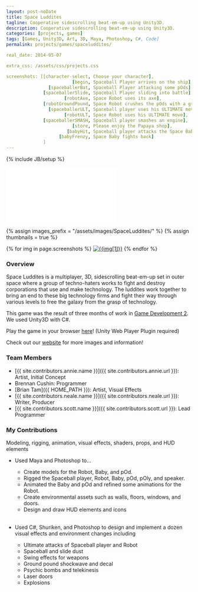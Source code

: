 ```yaml
---
layout: post-noDate
title: Space Luddites
tagline: Cooperative sidescrolling beat-em-up using Unity3D.
description: Cooperative sidescrolling beat-em-up using Unity3D.
categories: [projects, games]
tags: [Games, Unity3D, Art, 3D, Maya, Photoshop, C#, Code]
permalink: projects/games/spaceluddites/

real_date: 2014-05-07

extra_css: /assets/css/projects.css

screenshots: [[character-select, Choose your character],
                         [begin, Spaceball Player arrives on the ship],
                [spaceballerBat, Spaceball Player attacking some pOds],
              [spaceballerSlide, Spaceball Player sliding into battle],
                      [robotAxe, Space Robot uses its axe],
              [robotGroundPound, Space Robot crushes the pOds with a ground pound],
                [spaceballerULT, Spaceball player uses his ULTIMATE move],
                      [robotULT, Space Robot uses his ULTIMATE move],
              [spaceballerSMASH, Spaceball player smashes an engine],
                         [store, Please enjoy the Papaya shop],
                       [babyHit, Spaceball player attacks the Space Baby],
                    [babyFrenzy, Space Baby fights back]
              ]
---
```

{% include JB/setup %}

<div class="video-wrapper">
    <iframe src="//player.vimeo.com/video/92751871" frameborder="0" webkitallowfullscreen="" mozallowfullscreen="" allowfullscreen=""></iframe>
</div>


{% assign images_prefix = "/assets/images/SpaceLuddites/" %}
{% assign thumbnails = true %}

<div class="project-images" id="slideshow">
{% for img in page.screenshots %}
    <a href="{{images_prefix}}{{img[0]}}.png"><img src= "{{images_prefix}}{{img[0]}}{% if thumbnails %}-tn{% endif %}.png" alt="{{img[1]}}" class="img-responsive"></a>
{% endfor %}
</div>

<script>
    $('#slideshow').photobox('a', {history:false, time:0, counter:false});
</script>

<h3>Overview</h3>

Space Luddites is a multiplayer, 3D, sidescrolling beat-em-up set in outer space where a group of techno-haters works to fight and destroy corporations that use and make technology. The luddites work together to bring an end to these big technology firms and fight their way through various levels to free the galaxy from the grasp of technology.

This game was the result of three months of work in <a href="http://gamedev2-s14.wp.rpi.edu/">Game Development 2</a>. We used Unity3D with C#.

Play the game in your browser <a href="/assets/projects/space-luddites/web-build.html">here</a>! (Unity Web Player Plugin required)

Check out our <a href="http://spaceluddites.weebly.com/">website</a> for more images and information!

<h3>Team Members</h3>

* [{{ site.contributors.annie.name }}]({{ site.contributors.annie.url }}): Artist, Initial Concept
* Brennan Cushin: Programmer
* [Brian Tam]({{ HOME_PATH }}): Artist, Visual Effects
* [{{ site.contributors.neale.name }}]({{ site.contributors.neale.url }}): Writer, Producer
* [{{ site.contributors.scott.name }}]({{ site.contributors.scott.url }}): Lead Programmer

<h3>My Contributions</h3>

Modeling, rigging, animation, visual effects, shaders, props, and HUD elements

* Used Maya and Photoshop to...
    * Create models for the Robot, Baby, and pOd. 
    * Rigged the Spaceball player, Robot, Baby, pOd, pOly, and speaker. 
    * Animated the Baby and pOd and refined some animations for the Robot. 
    * Create environmental assets such as walls, floors, windows, and doors. 
    * Design and draw HUD elements and icons 
<br><br>

* Used C#, Shuriken, and Photoshop to design and implement a dozen visual effects and environment changes including 
    * Ultimate attacks of Spaceball player and Robot 
    * Spaceball and slide dust 
    * Swing effects for weapons 
    * Ground pound shockwave and decal 
    * Psychic bombs and telekinesis 
    * Laser doors 
    * Explosions

&nbsp;

